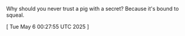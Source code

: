  
Why should you never trust a pig with a secret? Because it's bound to squeal.
 
[ 
Tue May  6 00:27:55 UTC 2025
 ]

